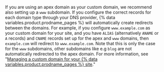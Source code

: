 If you are using an apex domain as your custom domain, we recommend also setting up a `www` subdomain. If you configure the correct records for each domain type through your DNS provider, {% data variables.product.prodname_pages %} will automatically create redirects between the domains. For example, if you configure `www.example.com` as your custom domain for your site, and you have `ALIAS` (alternatively `ANAME` or `A` records) and `CNAME` records set up for the apex and `www` domains, then `example.com` will redirect to `www.example.com`. Note that this is only the case for the `www` subdomains, other subdomains like e.g `blog` are not automatically redirected to the apex domain. For more information, see "[Managing a custom domain for your {% data variables.product.prodname_pages %} site](/github/working-with-github-pages/managing-a-custom-domain-for-your-github-pages-site/#configuring-a-subdomain)."
